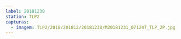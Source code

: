 ```yaml
---
label: 20181230
station: TLP2
capturas:
  - imagem: TLP2/2018/201812/20181230/M20181231_071247_TLP_2P.jpg
---
```


